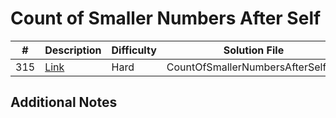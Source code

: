 # Count of Smaller Numbers After Self
|#|Description|Difficulty|Solution File|
|-|-|-|-|
|315|[Link](https://leetcode.com/problems/count-of-smaller-numbers-after-self/)|Hard|CountOfSmallerNumbersAfterSelf.py|

## Additional Notes
